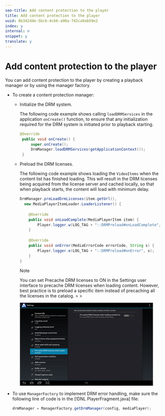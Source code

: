 ```yaml
---
seo-title: Add content protection to the player
title: Add content protection to the player
uuid: 8b342dde-5bcb-4cb6-a90a-742ca9ab59e2
index: y
internal: n
snippet: y
translate: y
---
```


# Add content protection to the player



You can add content protection to the player by creating a playback manager or by using the manager factory. 

* To create a content protection manager:
  * Initialize the DRM system.
  
  
  
    The following code example shows calling `loadDRMServices` in the application `onCreate()` function, to ensure that any initialization required for the DRM system is initiated prior to playback starting. 
  
    ```java  
    @Override 
     public void onCreate() { 
         super.onCreate();  
         DrmManager.loadDRMServices(getApplicationContext()); 
     }
    ```
  
  * Preload the DRM licenses.
  
  
  
    The following code example shows loading the `VideoItems` when the content list has finished loading. This will result in the DRM licenses being acquired from the license server and cached locally, so that when playback starts, the content will load with minimum delay. 
  
    ```java  
    DrmManager.preLoadDrmLicenses(item.getUrl(),  
      new MediaPlayerItemLoader.LoaderListener() { 
     
        @Override 
        public void onLoadComplete(MediaPlayerItem item) { 
            Player.logger.w(LOG_TAG + "::DRMPreload#onLoadComplete", item.getResource().getUrl()); 
        } 
     
        @Override 
        public void onError(MediaErrorCode errorCode, String s) { 
            Player.logger.e(LOG_TAG + "::DRMPreload#onError", s); 
        } 
    } 
    
    ```

    >[!NOTE]
    >
    >You can set Precache DRM licenses to ON in the Settings user interface to precache DRM licenses when loading content. However, best practice is to preload a specific item instead of precaching all the licenses in the catalog.    >
    ><a id="fig_8A8C561A305040FE89D7141FC9894B82"></a>    >
    >
    >![](assets/precache-drm-licenses.jpg) 
  
* To use `ManagerFactory` to implement DRM error handling, make sure the following line of code is in the [!DNL PlayerFragment.java] file:

  ```java
  drmManager = ManagerFactory.getDrmManager(config, mediaPlayer);
  ```

